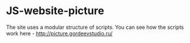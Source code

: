 # JS-website-picture
The site uses a modular structure of scripts. You can see how the scripts work here - http://picture.gordeevstudio.ru/
